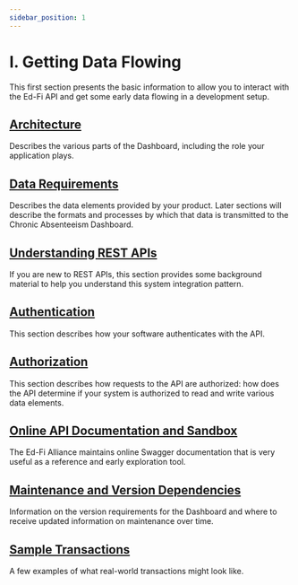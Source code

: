 ```yaml
---
sidebar_position: 1
---
```


# I. Getting Data Flowing

This first section presents the basic information to allow you to interact with
the Ed-Fi API and get some early data flowing in a development setup.

## [Architecture](./architecture)

Describes the various parts of the Dashboard, including the role your
application plays.

## [Data Requirements](./data-requirements)

Describes the data elements provided by your product. Later sections will
describe the formats and processes by which that data is transmitted to the
Chronic Absenteeism Dashboard.

## [Understanding REST APIs](./understanding-rest-apis)

If you are new to REST APIs, this section provides some background material to
help you understand this system integration pattern.

## [Authentication](./authentication)

This section describes how your software authenticates with the API.

## [Authorization](./authorization)

This section describes how requests to the API are authorized: how does the API
determine if your system is authorized to read and write various data elements.

## [Online API Documentation and Sandbox](./online-api-documentation-and-sandbox)

The Ed-Fi Alliance maintains online Swagger documentation that is very useful as
a reference and early exploration tool.

## [Maintenance and Version Dependencies](./maintenance-and-version-dependencies)

Information on the version requirements for the Dashboard and where to receive
updated information on maintenance over time.

## [Sample Transactions](./sample-transactions)

A few examples of what real-world transactions might look like.
